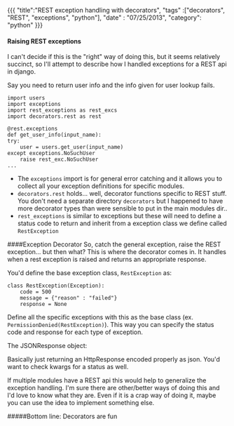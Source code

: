 {{{
    "title":"REST exception handling with decorators",
    "tags" :["decorators", "REST", "exceptions", "python"],
    "date" : "07/25/2013",
    "category": "python"
}}}

#### Raising REST exceptions
I can't decide if this is the "right" way of doing this, but it seems relatively succinct, so I'll attempt to describe how I handled exceptions for a REST api in django.

Say you need to return user info and the info given for user lookup fails.
    
    import users
    import exceptions
    import rest_exceptions as rest_excs
    import decorators.rest as rest
    
    @rest.exceptions
    def get_user_info(input_name):
    try:
        user = users.get_user(input_name)
    except exceptions.NoSuchUser
        raise rest_exc.NoSuchUser
    ...


- The `exceptions` import is for general error catching and it allows you to collect all your exception definitions for specific modules.
- `decorators.rest` holds... well, decorator functions specific to REST stuff. You don't need a separate directory `decorators` but I happened to have more decorator types than were sensible to put in the main modules dir..
- `rest_exceptions` is similar to exceptions but these will need to define a status code to return and inherit from a exception class we define called `RestException`


<!--more-->


####Exception Decorator
So, catch the general exception, raise the REST exception... but then what?
This is where the decorator comes in. It handles when a rest exception is raised and returns an appropriate response.

<script src="https://gist.github.com/tippenein/6188769.js"></script>

You'd define the base exception class, `RestException` as:

    class RestException(Exception):
        code = 500
        message = {"reason" : "failed"}
        response = None

Define all the specific exceptions with this as the base class (ex. `PermissionDenied(RestException)`).  This way you can specify the status code and response for each type of exception.

The JSONResponse object:

<script src="https://gist.github.com/tippenein/6188792.js"></script>

Basically just returning an HttpResponse encoded properly as json. You'd want to check kwargs for a status as well.

If multiple modules have a REST api this would help to generalize the exception handling. I'm sure there are other/better ways of doing this and I'd love to know what they are. Even if it is a crap way of doing it, maybe you can use the idea to implement something else. 

#####Bottom line: Decorators are fun



